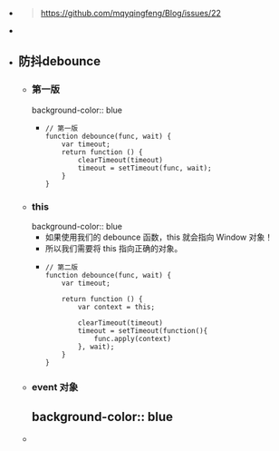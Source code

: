 - > https://github.com/mqyqingfeng/Blog/issues/22
-
- ## 防抖debounce
	- ### 第一版
	  background-color:: blue
		- ```
		  // 第一版
		  function debounce(func, wait) {
		      var timeout;
		      return function () {
		          clearTimeout(timeout)
		          timeout = setTimeout(func, wait);
		      }
		  }
		  ```
	- ### this
	  background-color:: blue
		- 如果使用我们的 debounce 函数，this 就会指向 Window 对象！
		- 所以我们需要将 this 指向正确的对象。
		- ```
		  // 第二版
		  function debounce(func, wait) {
		      var timeout;
		  
		      return function () {
		          var context = this;
		  
		          clearTimeout(timeout)
		          timeout = setTimeout(function(){
		              func.apply(context)
		          }, wait);
		      }
		  }
		  ```
	- ### event 对象
	  background-color:: blue
		-
	-
